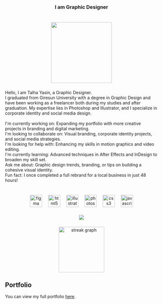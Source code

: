 <br clear="both">

<h3 align="center">I am Graphic Designer</h3>

###

<br clear="both">

<div align="center">
  <img height="200" src=""  />
</div>

###

<p align="left">Hello, I am Talha Yasin, a Graphic Designer.<br>I graduated from Giresun University with a degree in Graphic Design and have been working as a freelancer both during my studies and after graduation. My expertise lies in Photoshop and Illustrator, and I specialize in corporate identity and social media design.<br><br>I'm currently working on: Expanding my portfolio with more creative projects in branding and digital marketing.<br>I'm looking to collaborate on: Visual branding, corporate identity projects, and social media strategies.<br>I'm looking for help with: Enhancing my skills in motion graphics and video editing.<br>I'm currently learning: Advanced techniques in After Effects and InDesign to broaden my skill set.<br>Ask me about: Graphic design trends, branding, or tips on building a cohesive visual identity.<br>Fun fact: I once completed a full rebrand for a local business in just 48 hours!</p>

###

<br clear="both">

<div align="center">
  <img src="https://cdn.jsdelivr.net/gh/devicons/devicon/icons/figma/figma-original.svg" height="40" alt="figma logo"  />
  <img width="12" />
  <img src="https://cdn.jsdelivr.net/gh/devicons/devicon/icons/html5/html5-original.svg" height="40" alt="html5 logo"  />
  <img width="12" />
  <img src="https://cdn.jsdelivr.net/gh/devicons/devicon/icons/illustrator/illustrator-plain.svg" height="40" alt="illustrator logo"  />
  <img width="12" />
  <img src="https://cdn.jsdelivr.net/gh/devicons/devicon/icons/photoshop/photoshop-plain.svg" height="40" alt="photoshop logo"  />
  <img width="12" />
  <img src="https://cdn.jsdelivr.net/gh/devicons/devicon/icons/css3/css3-original.svg" height="40" alt="css3 logo"  />
  <img width="12" />
  <img src="https://cdn.jsdelivr.net/gh/devicons/devicon/icons/javascript/javascript-original.svg" height="40" alt="javascript logo"  />
</div>

###

<div align="center">
  <img src="https://profile-counter.glitch.me/talha-gunay/count.svg?"  />
</div>

###

<div align="center">
  <img src="https://streak-stats.demolab.com?user=talha-gunay&locale=en&mode=daily&theme=dracula&hide_border=false&border_radius=5&order=3" height="150" alt="streak graph"  />
</div>

###

## Portfolio

You can view my full portfolio [here](Talha_Yasin_Gunay_Portfolio.pdf).
